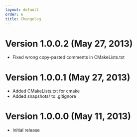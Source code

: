 ```yaml
---
layout: default
order: 6
title: Changelog
---
```

# Version 1.0.0.2 (May 27, 2013)

* Fixed wrong copy-pasted comments in CMakeLists.txt

# Version 1.0.0.1 (May 27, 2013)

* Added CMakeLists.txt for cmake
* Added snapshots/ to .gitignore

# Version 1.0.0.0 (May 11, 2013)

* Initial release
